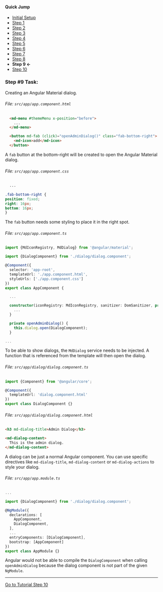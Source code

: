 #### Quick Jump ####
* [Initial Setup](./INITIAL_SETUP.md)
* [Step 1](./STEP_1.md)
* [Step 2](./STEP_2.md)
* [Step 3](./STEP_3.md)
* [Step 4](./STEP_4.md)
* [Step 5](./STEP_5.md)
* [Step 6](./STEP_6.md)
* [Step 7](./STEP_7.md)
* [Step 8](./STEP_8.md)
* **Step 9 <-**
* [Step 10](./STEP_10.md)

### Step #9 Task:

Creating an Angular Material dialog.

###### File: `src/app/app.component.html`

```html
  <md-menu #themeMenu x-position="before">
    ...
  </md-menu>

  <button md-fab (click)="openAdminDialog()" class="fab-bottom-right">
    <md-icon>add</md-icon>
  </button>
```

A `fab` button at the bottom-right will be created to open the Angular Material dialog.

###### File:  `src/app/app.component.css`

```css
  ...
  
.fab-bottom-right {
position: fixed;
right: 16px;
bottom: 16px;
}
```

The `fab` button needs some styling to place it in the right spot.

###### File:  `src/app/app.component.ts`

```ts
import {MdIconRegistry, MdDialog} from '@angular/material';

import {DialogComponent} from './dialog/dialog.component';

@Component({
  selector: 'app-root',
  templateUrl: './app.component.html',
  styleUrls: ['./app.component.css']
})
export class AppComponent {

  ...

  constructor(iconRegistry: MdIconRegistry, sanitizer: DomSanitizer, private dialog: MdDialog) {
    ...
  }

  private openAdminDialog() {
    this.dialog.open(DialogComponent);
  }

...
```

To be able to show dialogs, the `MdDialog` service needs to be injected. A function that is 
referenced from the template will then open the dialog.

###### File:  `src/app/dialog/dialog.component.ts`

```ts
import {Component} from '@angular/core';

@Component({
  templateUrl: 'dialog.component.html'
})
export class DialogComponent {}
```

###### File: `src/app/dialog/dialog.component.html`

```html
<h3 md-dialog-title>Admin Dialog</h3>

<md-dialog-content>
  This is the admin dialog.
</md-dialog-content>
```

A dialog can be just a normal Angular component. You can use specific directives 
like `md-dialog-title`, `md-dialog-content` or `md-dialog-actions` to style your dialog.

###### File: `src/app/app.module.ts`

```ts
...

import {DialogComponent} from './dialog/dialog.component';

@NgModule({
  declarations: [
    AppComponent,
    DialogComponent,
  ],
  ...
  entryComponents: [DialogComponent],
  bootstrap: [AppComponent]
})
export class AppModule {}
```

Angular would not be able to compile the `DialogComponent` when calling `openAdminDialog` because
the dialog component is not part of the given `NgModule`.

---

[Go to Tutorial Step 10](./STEP_10.md)
